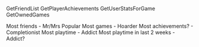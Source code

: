 GetFriendList
GetPlayerAchievements
GetUserStatsForGame
GetOwnedGames

Most friends - Mr/Mrs Popular
Most games - Hoarder
Most achievements? - Completionist
Most playtime - Addict
Most playtime in last 2 weeks - Addict?